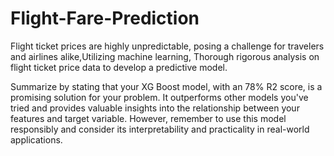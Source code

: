 # Flight-Fare-Prediction

Flight ticket prices are highly unpredictable, posing a challenge for travelers and airlines alike,Utilizing machine learning,
 Thorough rigorous analysis on flight ticket price data to develop a predictive model.

Summarize by stating that your XG Boost model, with an 78% R2 score, is a promising solution for your problem. It outperforms other models you've tried and provides valuable insights into the relationship between your features and target variable. However, remember to use this model responsibly and consider its interpretability and practicality in real-world applications.
